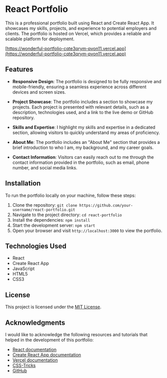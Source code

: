 # React Portfolio

This is a professional portfolio built using React and Create React App. It showcases my skills, projects, and experience to potential employers and clients. The portfolio is hosted on Vercel, which provides a reliable and scalable platform for deployment.

[https://wonderful-portfolio-cqte3qrym-pvon11.vercel.app](https://wonderful-portfolio-cqte3qrym-pvon11.vercel.app)


## Features

- **Responsive Design**: The portfolio is designed to be fully responsive and mobile-friendly, ensuring a seamless experience across different devices and screen sizes.

- **Project Showcase**: The portfolio includes a section to showcase my projects. Each project is presented with relevant details, such as a description, technologies used, and a link to the live demo or GitHub repository.

- **Skills and Expertise**: I highlight my skills and expertise in a dedicated section, allowing visitors to quickly understand my areas of proficiency.

- **About Me**: The portfolio includes an "About Me" section that provides a brief introduction to who I am, my background, and my career goals.

- **Contact Information**: Visitors can easily reach out to me through the contact information provided in the portfolio, such as email, phone number, and social media links.

## Installation

To run the portfolio locally on your machine, follow these steps:

1. Clone the repository: `git clone https://github.com/your-username/react-portfolio.git`
2. Navigate to the project directory: `cd react-portfolio`
3. Install the dependencies: `npm install`
4. Start the development server: `npm start`
5. Open your browser and visit `http://localhost:3000` to view the portfolio.

## Technologies Used

- React
- Create React App
- JavaScript
- HTML5
- CSS3

## License

This project is licensed under the [MIT License](LICENSE).

## Acknowledgments

I would like to acknowledge the following resources and tutorials that helped in the development of this portfolio:

- [React documentation](https://reactjs.org/docs)
- [Create React App documentation](https://create-react-app.dev/docs/getting-started)
- [Vercel documentation](https://vercel.com/docs)
- [CSS-Tricks](https://css-tricks.com/)
- [GitHub](https://github.com/)


